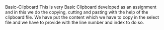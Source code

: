 Basic-Clipboard
This is very Basic Clipboard developed as an assignment and in this we do the copying, cutting and pasting with the help of the clipboard file.
We have put the content which we have to copy in the select file and we have to provide with the line number and index to do so.
